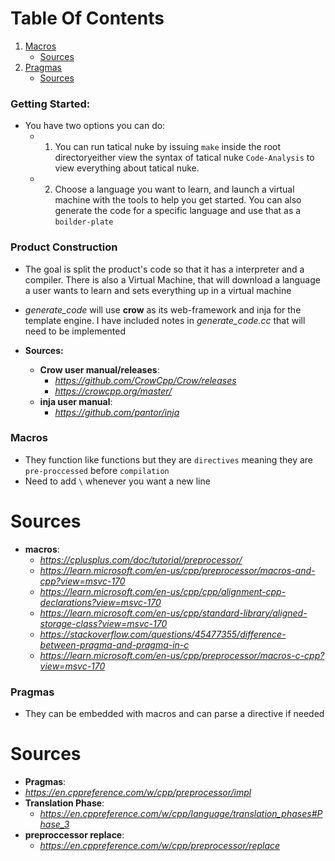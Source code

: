 # Table Of Contents

1. [Macros](#macros)
    - [Sources](#sources)
2. [Pragmas](#pragmas)
    - [Sources](#sources)

### Getting Started:
* You have two options you can do:
    - 1. You can run tatical nuke by issuing `make` inside the root directoryeither view the syntax of tatical nuke `Code-Analysis` to view everything about tatical nuke.
         
    - 2. Choose a language you want to learn, and launch a virtual machine with the tools to help you get started. 
         You can also generate the code for a specific language and use that as a `boilder-plate`
### Product Construction
* The goal is split the product's code so that it has a interpreter and a compiler. There is also a Virtual Machine, that will download a language a user wants to learn and sets everything up in a virtual machine

* *generate_code* will use **crow** as its web-framework and inja for the template engine. I have included notes in *generate_code.cc* that will need to be implemented 
* **Sources:**
    * **Crow user manual/releases**:
        - *https://github.com/CrowCpp/Crow/releases*
        - *https://crowcpp.org/master/*
    * **inja user manual**:
        - *https://github.com/pantor/inja*
### Macros
* They function like functions but they are `directives` meaning they are `pre-proccessed` before `compilation`
* Need to add `\` whenever you want a new line 
# Sources
* **macros**:
    * *https://cplusplus.com/doc/tutorial/preprocessor/*
    * *https://learn.microsoft.com/en-us/cpp/preprocessor/macros-and-cpp?view=msvc-170*
    * *https://learn.microsoft.com/en-us/cpp/cpp/alignment-cpp-declarations?view=msvc-170*
    * *https://learn.microsoft.com/en-us/cpp/standard-library/aligned-storage-class?view=msvc-170*
    * *https://stackoverflow.com/questions/45477355/difference-between-pragma-and-pragma-in-c*
    * *https://learn.microsoft.com/en-us/cpp/preprocessor/macros-c-cpp?view=msvc-170*
### Pragmas
* They can be embedded with macros and can parse a directive if needed

# Sources
* **Pragmas**:
* *https://en.cppreference.com/w/cpp/preprocessor/impl*
* **Translation Phase**:
    * *https://en.cppreference.com/w/cpp/language/translation_phases#Phase_3*
* **preproccessor replace**:
    * *https://en.cppreference.com/w/cpp/preprocessor/replace*
